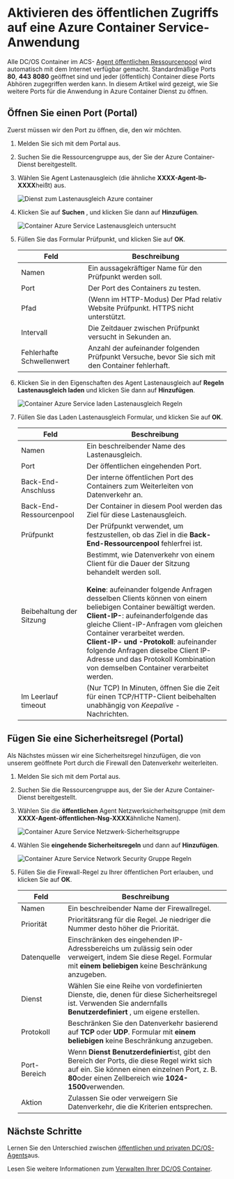 <properties
   pageTitle="Aktivieren von öffentlichen Zugriff zu einer app ACS | Microsoft Azure"
   description="Informationen zum öffentlichen Zugriff auf eine Azure Container Service aktivieren."
   services="container-service"
   documentationCenter=""
   authors="Thraka"
   manager="timlt"
   editor=""
   tags="acs, azure-container-service"
   keywords="Docker, Container, Micro-Dienste Mesos, Azure"/>

<tags
   ms.service="container-service"
   ms.devlang="na"
   ms.topic="article"
   ms.tgt_pltfrm="na"
   ms.workload="na"
   ms.date="08/26/2016"
   ms.author="timlt"/>

# <a name="enable-public-access-to-an-azure-container-service-application"></a>Aktivieren des öffentlichen Zugriffs auf eine Azure Container Service-Anwendung

Alle DC/OS Container im ACS- [Agent öffentlichen Ressourcenpool](container-service-mesos-marathon-ui.md#deploy-a-docker-formatted-container) wird automatisch mit dem Internet verfügbar gemacht. Standardmäßige Ports **80**, **443** **8080** geöffnet sind und jeder (öffentlich) Container diese Ports Abhören zugegriffen werden kann. In diesem Artikel wird gezeigt, wie Sie weitere Ports für die Anwendung in Azure Container Dienst zu öffnen.

## <a name="open-a-port-portal"></a>Öffnen Sie einen Port (Portal) 

Zuerst müssen wir den Port zu öffnen, die, den wir möchten.

1. Melden Sie sich mit dem Portal aus.
2. Suchen Sie die Ressourcengruppe aus, der Sie der Azure Container-Dienst bereitgestellt.
3. Wählen Sie Agent Lastenausgleich (die ähnliche **XXXX-Agent-lb-XXXX**heißt) aus.

    ![Dienst zum Lastenausgleich Azure container](media/container-service-dcos-agents/agent-load-balancer.png)

4. Klicken Sie auf **Suchen** , und klicken Sie dann auf **Hinzufügen**.

    ![Container Azure Service Lastenausgleich untersucht](media/container-service-dcos-agents/add-probe.png)

5. Füllen Sie das Formular Prüfpunkt, und klicken Sie auf **OK**.

  	| Feld | Beschreibung |
  	| ----- | ----------- |
  	| Namen  | Ein aussagekräftiger Name für den Prüfpunkt werden soll. |
  	| Port  | Der Port des Containers zu testen. |
  	| Pfad  | (Wenn im HTTP-Modus) Der Pfad relativ Website Prüfpunkt. HTTPS nicht unterstützt. |
  	| Intervall | Die Zeitdauer zwischen Prüfpunkt versucht in Sekunden an. |
  	| Fehlerhafte Schwellenwert | Anzahl der aufeinander folgenden Prüfpunkt Versuche, bevor Sie sich mit den Container fehlerhaft. | 
    

6. Klicken Sie in den Eigenschaften des Agent Lastenausgleich auf **Regeln Lastenausgleich laden** und klicken Sie dann auf **Hinzufügen**.

    ![Container Azure Service laden Lastenausgleich Regeln](media/container-service-dcos-agents/add-balancer-rule.png)

7. Füllen Sie das Laden Lastenausgleich Formular, und klicken Sie auf **OK**.

  	| Feld | Beschreibung |
  	| ----- | ----------- |
  	| Namen  | Ein beschreibender Name des Lastenausgleich. |
  	| Port  | Der öffentlichen eingehenden Port. |
  	| Back-End-Anschluss | Der interne öffentlichen Port des Containers zum Weiterleiten von Datenverkehr an. |
  	| Back-End-Ressourcenpool | Der Container in diesem Pool werden das Ziel für diese Lastenausgleich. |
  	| Prüfpunkt | Der Prüfpunkt verwendet, um festzustellen, ob das Ziel in die **Back-End-Ressourcenpool** fehlerfrei ist. |
  	| Beibehaltung der Sitzung | Bestimmt, wie Datenverkehr von einem Client für die Dauer der Sitzung behandelt werden soll.<br><br>**Keine**: aufeinander folgende Anfragen desselben Clients können von einem beliebigen Container bewältigt werden.<br>**Client-IP-**: aufeinanderfolgende das gleiche Client-IP-Anfragen vom gleichen Container verarbeitet werden.<br>**Client-IP- und -Protokoll**: aufeinander folgende Anfragen dieselbe Client IP-Adresse und das Protokoll Kombination von demselben Container verarbeitet werden. |
  	| Im Leerlauf timeout | (Nur TCP) In Minuten, öffnen Sie die Zeit für einen TCP/HTTP-Client beibehalten unabhängig von *Keepalive -* Nachrichten. |

## <a name="add-a-security-rule-portal"></a>Fügen Sie eine Sicherheitsregel (Portal)

Als Nächstes müssen wir eine Sicherheitsregel hinzufügen, die von unserem geöffnete Port durch die Firewall den Datenverkehr weiterleiten.

1. Melden Sie sich mit dem Portal aus.
2. Suchen Sie die Ressourcengruppe aus, der Sie der Azure Container-Dienst bereitgestellt.
3. Wählen Sie die **öffentlichen** Agent Netzwerksicherheitsgruppe (mit dem **XXXX-Agent-öffentlichen-Nsg-XXXX**ähnliche Namen).

    ![Container Azure Service Netzwerk-Sicherheitsgruppe](media/container-service-dcos-agents/agent-nsg.png)

4. Wählen Sie **eingehende Sicherheitsregeln** und dann auf **Hinzufügen**.

    ![Container Azure Service Network Security Gruppe Regeln](media/container-service-dcos-agents/add-firewall-rule.png)

5. Füllen Sie die Firewall-Regel zu Ihrer öffentlichen Port erlauben, und klicken Sie auf **OK**.

  	| Feld | Beschreibung |
  	| ----- | ----------- |
  	| Namen  | Ein beschreibender Name der Firewallregel. |
  	| Priorität | Prioritätsrang für die Regel. Je niedriger die Nummer desto höher die Priorität. |
  	| Datenquelle | Einschränken des eingehenden IP-Adressbereichs um zulässig sein oder verweigert, indem Sie diese Regel. Formular mit **einem beliebigen** keine Beschränkung anzugeben. |
  	| Dienst | Wählen Sie eine Reihe von vordefinierten Dienste, die, denen für diese Sicherheitsregel ist. Verwenden Sie andernfalls **Benutzerdefiniert** , um eigene erstellen. |
  	| Protokoll | Beschränken Sie den Datenverkehr basierend auf **TCP** oder **UDP**. Formular mit **einem beliebigen** keine Beschränkung anzugeben. |
  	| Port-Bereich | Wenn **Dienst** **Benutzerdefiniert**ist, gibt den Bereich der Ports, die diese Regel wirkt sich auf ein. Sie können einen einzelnen Port, z. B. **80**oder einen Zellbereich wie **1024-1500**verwenden. |
  	| Aktion | Zulassen Sie oder verweigern Sie Datenverkehr, die die Kriterien entsprechen. |

## <a name="next-steps"></a>Nächste Schritte

Lernen Sie den Unterschied zwischen [öffentlichen und privaten DC/OS-Agents](container-service-dcos-agents.md)aus.

Lesen Sie weitere Informationen zum [Verwalten Ihrer DC/OS Container](container-service-mesos-marathon-ui.md).